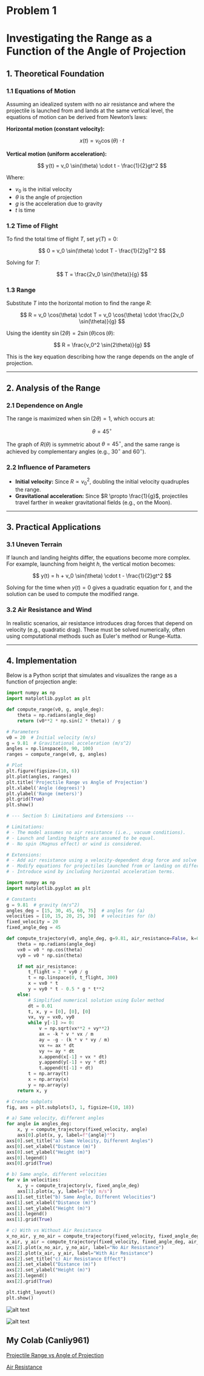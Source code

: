 # Problem 1
# Investigating the Range as a Function of the Angle of Projection

## 1. Theoretical Foundation

### 1.1 Equations of Motion

Assuming an idealized system with no air resistance and where the projectile is launched from and lands at the same vertical level, the equations of motion can be derived from Newton’s laws: 

**Horizontal motion (constant velocity):**

$$
x(t) = v_0 \cos(\theta) \cdot t
$$

**Vertical motion (uniform acceleration):**

$$
y(t) = v_0 \sin(\theta) \cdot t - \frac{1}{2}gt^2
$$

Where:

- $v_0$ is the initial velocity  
- $\theta$ is the angle of projection  
- $g$ is the acceleration due to gravity  
- $t$ is time  

### 1.2 Time of Flight

To find the total time of flight $T$, set $y(T) = 0$:

$$
0 = v_0 \sin(\theta) \cdot T - \frac{1}{2}gT^2
$$

Solving for $T$:

$$
T = \frac{2v_0 \sin(\theta)}{g}
$$

### 1.3 Range

Substitute $T$ into the horizontal motion to find the range $R$:

$$
R = v_0 \cos(\theta) \cdot T = v_0 \cos(\theta) \cdot \frac{2v_0 \sin(\theta)}{g}
$$

Using the identity $\sin(2\theta) = 2 \sin(\theta) \cos(\theta)$:

$$
R = \frac{v_0^2 \sin(2\theta)}{g}
$$

This is the key equation describing how the range depends on the angle of projection.

---

## 2. Analysis of the Range

### 2.1 Dependence on Angle

The range is maximized when $\sin(2\theta) = 1$, which occurs at:

$$
\theta = 45^\circ
$$

The graph of $R(\theta)$ is symmetric about $\theta = 45^\circ$, and the same range is achieved by complementary angles (e.g., $30^\circ$ and $60^\circ$).

### 2.2 Influence of Parameters

- **Initial velocity:** Since $R \propto v_0^2$, doubling the initial velocity quadruples the range.
- **Gravitational acceleration:** Since $R \propto \frac{1}{g}$, projectiles travel farther in weaker gravitational fields (e.g., on the Moon).

---

## 3. Practical Applications

### 3.1 Uneven Terrain

If launch and landing heights differ, the equations become more complex. For example, launching from height $h$, the vertical motion becomes:

$$
y(t) = h + v_0 \sin(\theta) \cdot t - \frac{1}{2}gt^2
$$

Solving for the time when $y(t) = 0$ gives a quadratic equation for $t$, and the solution can be used to compute the modified range.

### 3.2 Air Resistance and Wind

In realistic scenarios, air resistance introduces drag forces that depend on velocity (e.g., quadratic drag). These must be solved numerically, often using computational methods such as Euler's method or Runge-Kutta.

---

## 4. Implementation

Below is a Python script that simulates and visualizes the range as a function of projection angle:

```python
import numpy as np
import matplotlib.pyplot as plt

def compute_range(v0, g, angle_deg):
    theta = np.radians(angle_deg)
    return (v0**2 * np.sin(2 * theta)) / g

# Parameters
v0 = 20  # Initial velocity (m/s)
g = 9.81  # Gravitational acceleration (m/s^2)
angles = np.linspace(0, 90, 100)
ranges = compute_range(v0, g, angles)

# Plot
plt.figure(figsize=(10, 6))
plt.plot(angles, ranges)
plt.title('Projectile Range vs Angle of Projection')
plt.xlabel('Angle (degrees)')
plt.ylabel('Range (meters)')
plt.grid(True)
plt.show()

# --- Section 5: Limitations and Extensions ---

# Limitations:
# - The model assumes no air resistance (i.e., vacuum conditions).
# - Launch and landing heights are assumed to be equal.
# - No spin (Magnus effect) or wind is considered.

# Extensions:
# - Add air resistance using a velocity-dependent drag force and solve numerically.
# - Modify equations for projectiles launched from or landing on different elevations.
# - Introduce wind by including horizontal acceleration terms.
```

```python
import numpy as np
import matplotlib.pyplot as plt

# Constants
g = 9.81  # gravity (m/s^2)
angles_deg = [15, 30, 45, 60, 75]  # angles for (a)
velocities = [10, 15, 20, 25, 30]  # velocities for (b)
fixed_velocity = 20
fixed_angle_deg = 45

def compute_trajectory(v0, angle_deg, g=9.81, air_resistance=False, k=0.1, m=1.0):
    theta = np.radians(angle_deg)
    vx0 = v0 * np.cos(theta)
    vy0 = v0 * np.sin(theta)

    if not air_resistance:
        t_flight = 2 * vy0 / g
        t = np.linspace(0, t_flight, 300)
        x = vx0 * t
        y = vy0 * t - 0.5 * g * t**2
    else:
        # Simplified numerical solution using Euler method
        dt = 0.01
        t, x, y = [0], [0], [0]
        vx, vy = vx0, vy0
        while y[-1] >= 0:
            v = np.sqrt(vx**2 + vy**2)
            ax = -k * v * vx / m
            ay = -g - (k * v * vy / m)
            vx += ax * dt
            vy += ay * dt
            x.append(x[-1] + vx * dt)
            y.append(y[-1] + vy * dt)
            t.append(t[-1] + dt)
        t = np.array(t)
        x = np.array(x)
        y = np.array(y)
    return x, y

# Create subplots
fig, axs = plt.subplots(3, 1, figsize=(10, 18))

# a) Same velocity, different angles
for angle in angles_deg:
    x, y = compute_trajectory(fixed_velocity, angle)
    axs[0].plot(x, y, label=f"{angle}°")
axs[0].set_title("a) Same Velocity, Different Angles")
axs[0].set_xlabel("Distance (m)")
axs[0].set_ylabel("Height (m)")
axs[0].legend()
axs[0].grid(True)

# b) Same angle, different velocities
for v in velocities:
    x, y = compute_trajectory(v, fixed_angle_deg)
    axs[1].plot(x, y, label=f"{v} m/s")
axs[1].set_title("b) Same Angle, Different Velocities")
axs[1].set_xlabel("Distance (m)")
axs[1].set_ylabel("Height (m)")
axs[1].legend()
axs[1].grid(True)

# c) With vs Without Air Resistance
x_no_air, y_no_air = compute_trajectory(fixed_velocity, fixed_angle_deg, air_resistance=False)
x_air, y_air = compute_trajectory(fixed_velocity, fixed_angle_deg, air_resistance=True)
axs[2].plot(x_no_air, y_no_air, label="No Air Resistance")
axs[2].plot(x_air, y_air, label="With Air Resistance")
axs[2].set_title("c) Air Resistance Effect")
axs[2].set_xlabel("Distance (m)")
axs[2].set_ylabel("Height (m)")
axs[2].legend()
axs[2].grid(True)

plt.tight_layout()
plt.show()
```

![alt text](image.png)

![alt text](image-1.png)

## My Colab (Canliy961)

[Projectile Range vs Angle of Projection](https://colab.research.google.com/drive/1zub6JQdK1DkVS4CyWHUYSn65Y6caYdtk?usp=sharing)

[Air Resistance](https://colab.research.google.com/drive/1-LY1_obgdUI8-Xdt-vc6DoB6PndG1GYe)
